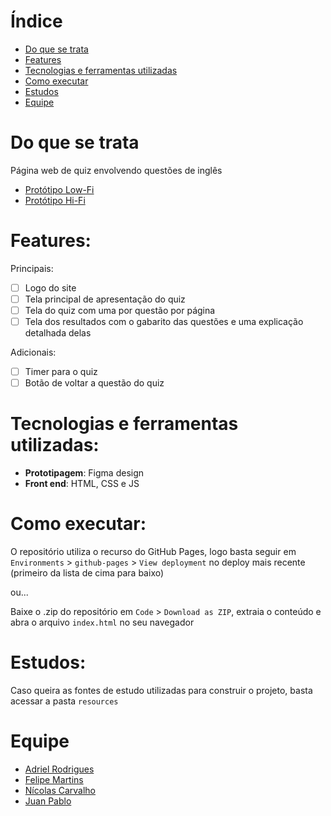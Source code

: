 # Índice

- [Do que se trata](#do-que-se-trata)
- [Features](#features)
- [Tecnologias e ferramentas utilizadas](#tecnologias-e-ferramentas-utilizadas)
- [Como executar](#como-executar)
- [Estudos](#estudos)
- [Equipe](#equipe)

# Do que se trata

Página web de quiz envolvendo questões de inglês

- [Protótipo Low-Fi]()
- [Protótipo Hi-Fi]()

# Features:

Principais:
- [ ] Logo do site
- [ ] Tela principal de apresentação do quiz
- [ ] Tela do quiz com uma por questão por página
- [ ] Tela dos resultados com o gabarito das questões e uma explicação detalhada delas

Adicionais:
- [ ] Timer para o quiz
- [ ] Botão de voltar a questão do quiz

# Tecnologias e ferramentas utilizadas:

- **Prototipagem**: Figma design
- **Front end**: HTML, CSS e JS

# Como executar:

O repositório utiliza o recurso do GitHub Pages, logo basta seguir em `Environments` > `github-pages` > `View deployment` no deploy mais recente (primeiro da lista de cima para baixo) 

ou...

Baixe o .zip do repositório em `Code` > `Download as ZIP`, extraia o conteúdo e abra o arquivo `index.html` no seu navegador

# Estudos:

Caso queira as fontes de estudo utilizadas para construir o projeto, basta acessar a pasta `resources`

# Equipe

- [Adriel Rodrigues](https://github.com/AdrielRod)
- [Felipe Martins]()
- [Nícolas Carvalho](https://github.com/nicolasscarvalho)
- [Juan Pablo]()